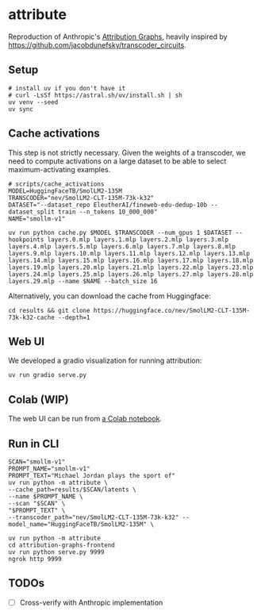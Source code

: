 # attribute

Reproduction of Anthropic's [Attribution Graphs](https://transformer-circuits.pub/2025/attribution-graphs/methods.html), heavily inspired by https://github.com/jacobdunefsky/transcoder_circuits.

## Setup
```
# install uv if you don't have it
# curl -LsSf https://astral.sh/uv/install.sh | sh
uv venv --seed
uv sync
```

## Cache activations
This step is not strictly necessary. Given the weights of a transcoder, we need to compute activations on a large dataset to be able to select maximum-activating examples.

```
# scripts/cache_activations
MODEL=HuggingFaceTB/SmolLM2-135M
TRANSCODER="nev/SmolLM2-CLT-135M-73k-k32"
DATASET="--dataset_repo EleutherAI/fineweb-edu-dedup-10b --dataset_split train --n_tokens 10_000_000"
NAME="smollm-v1"

uv run python cache.py $MODEL $TRANSCODER --num_gpus 1 $DATASET --hookpoints layers.0.mlp layers.1.mlp layers.2.mlp layers.3.mlp layers.4.mlp layers.5.mlp layers.6.mlp layers.7.mlp layers.8.mlp layers.9.mlp layers.10.mlp layers.11.mlp layers.12.mlp layers.13.mlp layers.14.mlp layers.15.mlp layers.16.mlp layers.17.mlp layers.18.mlp layers.19.mlp layers.20.mlp layers.21.mlp layers.22.mlp layers.23.mlp layers.24.mlp layers.25.mlp layers.26.mlp layers.27.mlp layers.28.mlp layers.29.mlp --name $NAME --batch_size 16
```

Alternatively, you can download the cache from Huggingface:

```
cd results && git clone https://huggingface.co/nev/SmolLM2-CLT-135M-73k-k32-cache --depth=1
```

## Web UI

We developed a gradio visualization for running attribution:

```
uv run gradio serve.py
```

## Colab (WIP)

The web UI can be run from [a Colab notebook](https://colab.research.google.com/github/EleutherAI/attribute/blob/main/serve.ipynb).

## Run in CLI

```
SCAN="smollm-v1"
PROMPT_NAME="smollm-v1"
PROMPT_TEXT="Michael Jordan plays the sport of"
uv run python -m attribute \
--cache_path=results/$SCAN/latents \
--name $PROMPT_NAME \
--scan "$SCAN" \
"$PROMPT_TEXT" \
--transcoder_path="nev/SmolLM2-CLT-135M-73k-k32" --model_name="HuggingFaceTB/SmolLM2-135M" \
```

```
uv run python -m attribute
cd attribution-graphs-frontend
uv run python serve.py 9999
ngrok http 9999
```

## TODOs
- [ ] Cross-verify with Anthropic implementation
